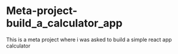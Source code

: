 # Meta-project-build_a_calculator_app
This is a meta project where i was asked to build a simple react app calculator 
